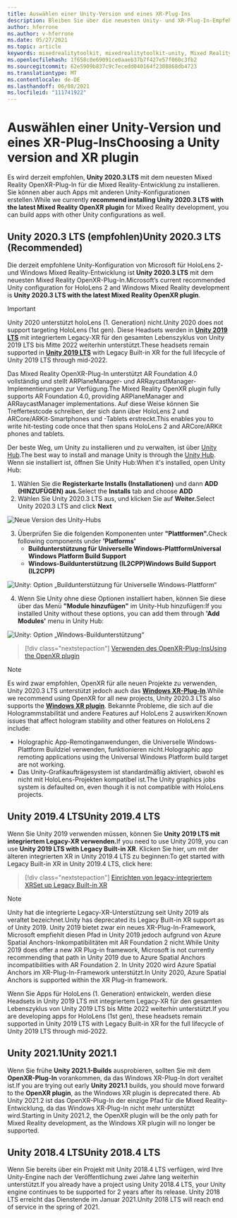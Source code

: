 ```yaml
---
title: Auswählen einer Unity-Version und eines XR-Plug-Ins
description: Bleiben Sie über die neuesten Unity- und XR-Plug-In-Empfehlungen für die Entwicklung von HoloLens-Anwendungen auf dem laufenden.
author: hferrone
ms.author: v-hferrone
ms.date: 05/27/2021
ms.topic: article
keywords: mixedrealitytoolkit, mixedrealitytoolkit-unity, Mixed Reality-Headset, Windows Mixed Reality-Headset, Virtual Reality-Headset, Unity
ms.openlocfilehash: 1f658c0e69091ce0aaeb37b7f427e57f060c3fb2
ms.sourcegitcommit: 62e5909b837c9c7ecedd040164f2308868db4723
ms.translationtype: MT
ms.contentlocale: de-DE
ms.lasthandoff: 06/08/2021
ms.locfileid: "111741922"
---
```

# <a name="choosing-a-unity-version-and-xr-plugin"></a><span data-ttu-id="5fbdc-104">Auswählen einer Unity-Version und eines XR-Plug-Ins</span><span class="sxs-lookup"><span data-stu-id="5fbdc-104">Choosing a Unity version and XR plugin</span></span>

<span data-ttu-id="5fbdc-105">Es wird derzeit empfohlen, **Unity 2020.3 LTS** mit dem neuesten Mixed Reality OpenXR-Plug-In für die Mixed Reality-Entwicklung zu installieren. Sie können aber auch Apps mit anderen Unity-Konfigurationen erstellen.</span><span class="sxs-lookup"><span data-stu-id="5fbdc-105">While we currently **recommend installing Unity 2020.3 LTS with the latest Mixed Reality OpenXR plugin** for Mixed Reality development, you can build apps with other Unity configurations as well.</span></span>

## <a name="unity-20203-lts-recommended"></a><span data-ttu-id="5fbdc-106">Unity 2020.3 LTS (empfohlen)</span><span class="sxs-lookup"><span data-stu-id="5fbdc-106">Unity 2020.3 LTS (Recommended)</span></span>

<span data-ttu-id="5fbdc-107">Die derzeit empfohlene Unity-Konfiguration von Microsoft für HoloLens 2- und Windows Mixed Reality-Entwicklung ist **Unity 2020.3 LTS** mit dem neuesten Mixed Reality OpenXR-Plug-In.</span><span class="sxs-lookup"><span data-stu-id="5fbdc-107">Microsoft’s current recommended Unity configuration for HoloLens 2 and Windows Mixed Reality development is **Unity 2020.3 LTS with the latest Mixed Reality OpenXR plugin**.</span></span>

> [!IMPORTANT]
> <span data-ttu-id="5fbdc-108">Unity 2020 unterstützt holoLens (1. Generation) nicht.</span><span class="sxs-lookup"><span data-stu-id="5fbdc-108">Unity 2020 does not support targeting HoloLens (1st gen).</span></span> <span data-ttu-id="5fbdc-109">Diese Headsets werden in **[Unity 2019 LTS](#unity-20194-lts)** mit integriertem Legacy-XR für den gesamten Lebenszyklus von Unity 2019 LTS bis Mitte 2022 weiterhin unterstützt.</span><span class="sxs-lookup"><span data-stu-id="5fbdc-109">These headsets remain supported in **[Unity 2019 LTS](#unity-20194-lts)** with Legacy Built-in XR for the full lifecycle of Unity 2019 LTS through mid-2022.</span></span>

<span data-ttu-id="5fbdc-110">Das Mixed Reality OpenXR-Plug-In unterstützt AR Foundation 4.0 vollständig und stellt ARPlaneManager- und ARRaycastManager-Implementierungen zur Verfügung.</span><span class="sxs-lookup"><span data-stu-id="5fbdc-110">The Mixed Reality OpenXR plugin fully supports AR Foundation 4.0, providing ARPlaneManager and ARRaycastManager implementations.</span></span> <span data-ttu-id="5fbdc-111">Auf diese Weise können Sie Treffertestcode schreiben, der sich dann über HoloLens 2 und ARCore/ARKit-Smartphones und -Tablets erstreckt.</span><span class="sxs-lookup"><span data-stu-id="5fbdc-111">This enables you to write hit-testing code once that then spans HoloLens 2 and ARCore/ARKit phones and tablets.</span></span>

<span data-ttu-id="5fbdc-112">Der beste Weg, um Unity zu installieren und zu verwalten, ist über <a href="https://unity3d.com/get-unity/download" target="_blank">Unity Hub</a>.</span><span class="sxs-lookup"><span data-stu-id="5fbdc-112">The best way to install and manage Unity is through the <a href="https://unity3d.com/get-unity/download" target="_blank">Unity Hub</a>.</span></span> <span data-ttu-id="5fbdc-113">Wenn sie installiert ist, öffnen Sie Unity Hub:</span><span class="sxs-lookup"><span data-stu-id="5fbdc-113">When it's installed, open Unity Hub:</span></span>

1. <span data-ttu-id="5fbdc-114">Wählen Sie die **Registerkarte Installs (Installationen)** und dann **ADD (HINZUFÜGEN) aus.**</span><span class="sxs-lookup"><span data-stu-id="5fbdc-114">Select the **Installs** tab and choose **ADD**</span></span>
2. <span data-ttu-id="5fbdc-115">Wählen Sie Unity 2020.3 LTS aus, und klicken Sie auf **Weiter.**</span><span class="sxs-lookup"><span data-stu-id="5fbdc-115">Select Unity 2020.3 LTS and click **Next**</span></span>

![Neue Version des Unity-Hubs](images/unity-hub-img-01.png)

3. <span data-ttu-id="5fbdc-117">Überprüfen Sie die folgenden Komponenten unter **"Plattformen".**</span><span class="sxs-lookup"><span data-stu-id="5fbdc-117">Check following components under **'Platforms'**</span></span>
    * <span data-ttu-id="5fbdc-118">**Buildunterstützung für Universelle Windows-Plattform**</span><span class="sxs-lookup"><span data-stu-id="5fbdc-118">**Universal Windows Platform Build Support**</span></span>
    * <span data-ttu-id="5fbdc-119">**Windows-Buildunterstützung (IL2CPP)**</span><span class="sxs-lookup"><span data-stu-id="5fbdc-119">**Windows Build Support (IL2CPP)**</span></span>

![Unity: Option „Buildunterstützung für Universelle Windows-Plattform“](../images/Unity_Install_Option_UWP.png)

4. <span data-ttu-id="5fbdc-121">Wenn Sie Unity ohne diese Optionen installiert haben, können Sie diese über das Menü **"Module hinzufügen"** im Unity-Hub hinzufügen:</span><span class="sxs-lookup"><span data-stu-id="5fbdc-121">If you installed Unity without these options, you can add them through **'Add Modules'** menu in Unity Hub:</span></span>

![Unity: Option „Windows-Buildunterstützung“](../images/Unity_Install_Option_UWP2.png)

> [!div class="nextstepaction"]
> [<span data-ttu-id="5fbdc-123">Verwenden des OpenXR-Plug-Ins</span><span class="sxs-lookup"><span data-stu-id="5fbdc-123">Using the OpenXR plugin</span></span>](/windows/mixed-reality/develop/unity/xr-project-setup?tabs=openxr)

> [!NOTE]
> <span data-ttu-id="5fbdc-124">Es wird zwar empfohlen, OpenXR für alle neuen Projekte zu verwenden, Unity 2020.3 LTS unterstützt jedoch auch das **[Windows XR-Plug-In](/windows/mixed-reality/develop/unity/xr-project-setup?tabs=windowsxr)**.</span><span class="sxs-lookup"><span data-stu-id="5fbdc-124">While we recommend using OpenXR for all new projects, Unity 2020.3 LTS also supports the **[Windows XR plugin](/windows/mixed-reality/develop/unity/xr-project-setup?tabs=windowsxr)**.</span></span> <span data-ttu-id="5fbdc-125">Bekannte Probleme, die sich auf die Hologrammstabilität und andere Features auf HoloLens 2 auswirken:</span><span class="sxs-lookup"><span data-stu-id="5fbdc-125">Known issues that affect hologram stability and other features on HoloLens 2 include:</span></span>
>
> * <span data-ttu-id="5fbdc-126">Holographic App-Remotinganwendungen, die Universelle Windows-Plattform Buildziel verwenden, funktionieren nicht.</span><span class="sxs-lookup"><span data-stu-id="5fbdc-126">Holographic app remoting applications using the Universal Windows Platform build target are not working.</span></span>
> * <span data-ttu-id="5fbdc-127">Das Unity-Grafikaufträgesystem ist standardmäßig aktiviert, obwohl es nicht mit HoloLens-Projekten kompatibel ist.</span><span class="sxs-lookup"><span data-stu-id="5fbdc-127">The Unity graphics jobs system is defaulted on, even though it is not compatible with HoloLens projects.</span></span>

## <a name="unity-20194-lts"></a><span data-ttu-id="5fbdc-128">Unity 2019.4 LTS</span><span class="sxs-lookup"><span data-stu-id="5fbdc-128">Unity 2019.4 LTS</span></span>

<span data-ttu-id="5fbdc-129">Wenn Sie Unity 2019 verwenden müssen, können Sie **Unity 2019 LTS mit integriertem Legacy-XR verwenden.**</span><span class="sxs-lookup"><span data-stu-id="5fbdc-129">If you need to use Unity 2019, you can use **Unity 2019 LTS with Legacy Built-in XR**.</span></span> <span data-ttu-id="5fbdc-130">Klicken Sie hier, um mit der älteren integrierten XR in Unity 2019.4 LTS zu beginnen:</span><span class="sxs-lookup"><span data-stu-id="5fbdc-130">To get started with Legacy Built-in XR in Unity 2019.4 LTS, click here:</span></span>

> [!div class="nextstepaction"]
> [<span data-ttu-id="5fbdc-131">Einrichten von legacy-integriertem XR</span><span class="sxs-lookup"><span data-stu-id="5fbdc-131">Set up Legacy Built-in XR</span></span>](/windows/mixed-reality/develop/unity/xr-project-setup?tabs=legacy)

> [!NOTE]
> <span data-ttu-id="5fbdc-132">Unity hat die integrierte Legacy-XR-Unterstützung seit Unity 2019 als veraltet bezeichnet.</span><span class="sxs-lookup"><span data-stu-id="5fbdc-132">Unity has deprecated its Legacy Built-in XR support as of Unity 2019.</span></span>  <span data-ttu-id="5fbdc-133">Unity 2019 bietet zwar ein neues XR-Plug-In-Framework, Microsoft empfiehlt diesen Pfad in Unity 2019 jedoch aufgrund von Azure Spatial Anchors-Inkompatibilitäten mit AR Foundation 2 nicht.</span><span class="sxs-lookup"><span data-stu-id="5fbdc-133">While Unity 2019 does offer a new XR Plug-in framework, Microsoft is not currently recommending that path in Unity 2019 due to Azure Spatial Anchors incompatibilities with AR Foundation 2.</span></span>  <span data-ttu-id="5fbdc-134">In Unity 2020 wird Azure Spatial Anchors im XR-Plug-In-Framework unterstützt.</span><span class="sxs-lookup"><span data-stu-id="5fbdc-134">In Unity 2020, Azure Spatial Anchors is supported within the XR Plug-in framework.</span></span>

<span data-ttu-id="5fbdc-135">Wenn Sie Apps für HoloLens (1. Generation) entwickeln, werden diese Headsets in Unity 2019 LTS mit integriertem Legacy-XR für den gesamten Lebenszyklus von Unity 2019 LTS bis Mitte 2022 weiterhin unterstützt.</span><span class="sxs-lookup"><span data-stu-id="5fbdc-135">If you are developing apps for HoloLens (1st gen), these headsets remain supported in Unity 2019 LTS with Legacy Built-in XR for the full lifecycle of Unity 2019 LTS through mid-2022.</span></span>

## <a name="unity-20211"></a><span data-ttu-id="5fbdc-136">Unity 2021.1</span><span class="sxs-lookup"><span data-stu-id="5fbdc-136">Unity 2021.1</span></span>

<span data-ttu-id="5fbdc-137">Wenn Sie frühe **Unity 2021.1-Builds** ausprobieren, sollten Sie mit dem **OpenXR-Plug-In** vorankommen, da das Windows XR-Plug-In dort veraltet ist.</span><span class="sxs-lookup"><span data-stu-id="5fbdc-137">If you are trying out early **Unity 2021.1** builds, you should move forward to the **OpenXR plugin**, as the Windows XR plugin is deprecated there.</span></span>  <span data-ttu-id="5fbdc-138">Ab Unity 2021.2 ist das OpenXR-Plug-In der einzige Pfad für die Mixed Reality-Entwicklung, da das Windows XR-Plug-In nicht mehr unterstützt wird.</span><span class="sxs-lookup"><span data-stu-id="5fbdc-138">Starting in Unity 2021.2, the OpenXR plugin will be the only path for Mixed Reality development, as the Windows XR plugin will no longer be supported.</span></span>

## <a name="unity-20184-lts"></a><span data-ttu-id="5fbdc-139">Unity 2018.4 LTS</span><span class="sxs-lookup"><span data-stu-id="5fbdc-139">Unity 2018.4 LTS</span></span>

<span data-ttu-id="5fbdc-140">Wenn Sie bereits über ein Projekt mit Unity 2018.4 LTS verfügen, wird Ihre Unity-Engine nach der Veröffentlichung zwei Jahre lang weiterhin unterstützt.</span><span class="sxs-lookup"><span data-stu-id="5fbdc-140">If you already have a project using Unity 2018.4 LTS, your Unity engine continues to be supported for 2 years after its release.</span></span>  <span data-ttu-id="5fbdc-141">Unity 2018 LTS erreicht das Dienstende im Januar 2021.</span><span class="sxs-lookup"><span data-stu-id="5fbdc-141">Unity 2018 LTS will reach end of service in the spring of 2021.</span></span>
